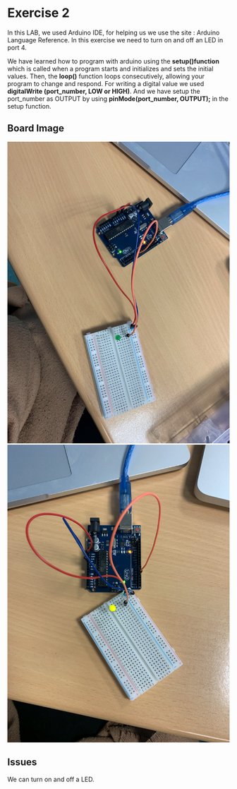 

# Exercise 2 
In this LAB, we used Arduino IDE, for helping us we use the site : Arduino Language Reference.
In this exercise we need to turn on and off an LED in port 4.

We have learned how to program with arduino using the **setup()function** which is called when a program starts and initializes and sets the initial values. 
Then, the **loop()** function loops consecutively, allowing your program to change and respond. 
For writing a digital value we used **digitalWrite (port_number, LOW or HIGH)**. And we have setup the port_number as OUTPUT by using **pinMode(port_number, OUTPUT);** in the setup function.

  
## Board Image
![Board1](https://github.com/efrei-paris-sud/2020-C-Just-do-it/blob/main/lab/1/ex2/Capture%20d%E2%80%99e%CC%81cran%202020-12-02%20a%CC%80%2009.27.55.png)
![Board2](https://github.com/efrei-paris-sud/2020-C-Just-do-it/blob/main/lab/1/ex2/Capture%20d%E2%80%99e%CC%81cran%202020-12-02%20a%CC%80%2009.27.36.png)


## Issues

We can turn on and off a LED.

